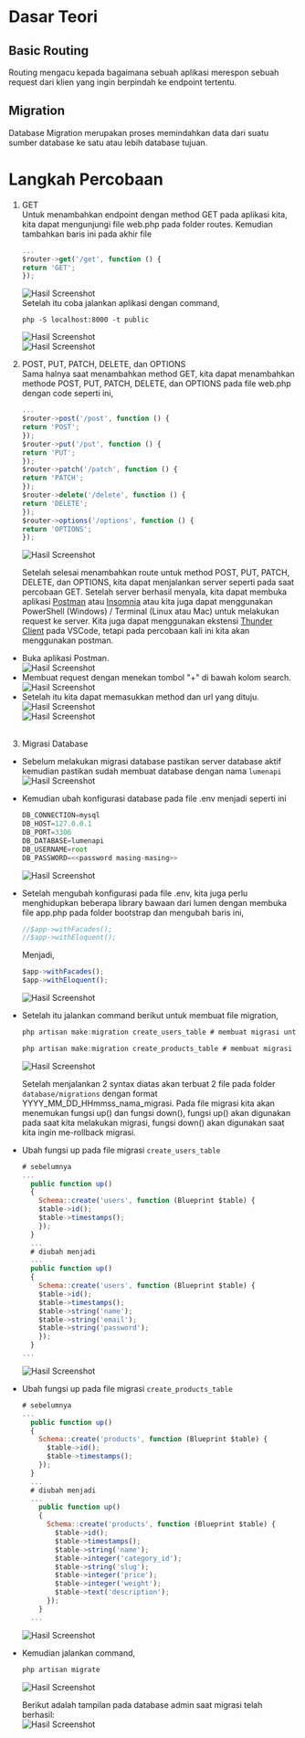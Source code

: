 # Dasar Teori

## Basic Routing
Routing mengacu kepada bagaimana sebuah aplikasi merespon sebuah request dari klien yang ingin berpindah ke endpoint tertentu.

## Migration
Database Migration merupakan proses memindahkan data dari suatu sumber database ke satu atau lebih database tujuan.

# Langkah Percobaan
  1. GET <br>
  Untuk menambahkan endpoint dengan method GET pada aplikasi kita, kita dapat mengunjungi file web.php pada folder routes. Kemudian tambahkan baris ini pada akhir file <br>
      ```javascript
      ...
      $router->get('/get', function () {
      return 'GET';
      });
      ```
      ![Hasil Screenshot](../prak4/img1.jpg)<br>
      Setelah itu coba jalankan aplikasi dengan command,<br>

      ```
      php -S localhost:8000 -t public
      ```
      ![Hasil Screenshot](../prak4/img2.jpg)<br>
      ![Hasil Screenshot](../prak4/img3.jpg)<br>

  2. POST, PUT, PATCH, DELETE, dan OPTIONS <br>
  Sama halnya saat menambahkan method GET, kita dapat menambahkan methode POST, PUT, PATCH, DELETE, dan OPTIONS pada file web.php dengan code seperti ini,<br>

      ```javascript
      ...
      $router->post('/post', function () {
      return 'POST';
      });
      $router->put('/put', function () {
      return 'PUT';
      });
      $router->patch('/patch', function () {
      return 'PATCH';
      });
      $router->delete('/delete', function () {
      return 'DELETE';
      });
      $router->options('/options', function () {
      return 'OPTIONS';
      });
      ```
      ![Hasil Screenshot](../prak4/img4.jpg)<br>

      Setelah selesai menambahkan route untuk method POST, PUT, PATCH, DELETE, dan OPTIONS, kita dapat menjalankan server seperti pada saat percobaan GET. Setelah server berhasil menyala, kita dapat membuka aplikasi <u>Postman</u> atau <u>Insomnia</u> atau kita juga dapat menggunakan PowerShell (Windows) / Terminal (Linux atau Mac) untuk melakukan request ke server. Kita juga dapat menggunakan ekstensi <u>Thunder Client</u> pada VSCode, tetapi pada percobaan kali ini kita akan menggunakan postman.<br>

  - Buka aplikasi Postman. <br>
  ![Hasil Screenshot](../prak4/img5.jpg)<br>
  - Membuat request dengan menekan tombol "+" di bawah kolom search. <br>
  ![Hasil Screenshot](../prak4/img6.jpg)<br>
  - Setelah itu kita dapat memasukkan method dan url yang dituju. <br>
  ![Hasil Screenshot](../prak4/img8.jpg)<br>
  ![Hasil Screenshot](../prak4/img9.jpg)<br><br>

  3. Migrasi Database<br>
  - Sebelum melakukan migrasi database pastikan server database aktif kemudian pastikan sudah membuat database dengan nama ```lumenapi``` <br>
  ![Hasil Screenshot](../prak4/img10.jpg)<br>

  - Kemudian ubah konfigurasi database pada file .env   menjadi seperti ini <br>
      ```javascript
      DB_CONNECTION=mysql
      DB_HOST=127.0.0.1
      DB_PORT=3306
      DB_DATABASE=lumenapi
      DB_USERNAME=root
      DB_PASSWORD=<<password masing-masing>>
      ```
      ![Hasil Screenshot](../prak4/img11.jpg)<br>

  - Setelah mengubah konfigurasi pada file .env, kita juga perlu menghidupkan beberapa library bawaan dari lumen dengan membuka file app.php pada folder bootstrap dan mengubah baris ini, <br>
      ```javascript
      //$app->withFacades();
      //$app->withEloquent();
      ```
      Menjadi, <br>
      ```javascript
      $app->withFacades();
      $app->withEloquent();
      ```
      ![Hasil Screenshot](../prak4/img12.jpg) <br>
  - Setelah itu jalankan command berikut untuk membuat file migration,<br>
      ```javascript
      php artisan make:migration create_users_table # membuat migrasi untuk tabel users

      php artisan make:migration create_products_table # membuat migrasi untuk tabel products
      ```
      ![Hasil Screenshot](../prak4/img13.jpg) <br>

      Setelah menjalankan 2 syntax diatas akan terbuat 2 file pada folder ```database/migrations``` dengan format YYYY_MM_DD_HHmmss_nama_migrasi. Pada file migrasi kita akan menemukan fungsi up() dan fungsi down(), fungsi up() akan digunakan pada saat kita melakukan migrasi, fungsi down() akan digunakan saat kita ingin me-rollback migrasi. <br>

  - Ubah fungsi up pada file migrasi ```create_users_table``` <br>
    ```javascript
    # sebelumnya
    ...
      public function up()
      {
        Schema::create('users', function (Blueprint $table) {
        $table->id();
        $table->timestamps();
        });
      }
      ...
      # diubah menjadi
      ...
      public function up()
      {
        Schema::create('users', function (Blueprint $table) {
        $table->id();
        $table->timestamps();
        $table->string('name');
        $table->string('email');
        $table->string('password');
        });
      }
    ...
    ```
    ![Hasil Screenshot](../prak4/img14.jpg) <br>

- Ubah fungsi up pada file migrasi ```create_products_table``` <br>
  ```javascript
  # sebelumnya
  ...
    public function up()
    {
      Schema::create('products', function (Blueprint $table) {
        $table->id();
        $table->timestamps();
      });
    }
    ...
    # diubah menjadi
    ...
      public function up()
      {
        Schema::create('products', function (Blueprint $table) {
          $table->id();
          $table->timestamps();
          $table->string('name');
          $table->integer('category_id');
          $table->string('slug');
          $table->integer('price');
          $table->integer('weight');
          $table->text('description');
        });
      }
    ...
  ```
  ![Hasil Screenshot](../prak4/img15.jpg) <br>

- Kemudian jalankan command,
    ```javascript
    php artisan migrate
    ```
    ![Hasil Screenshot](../prak4/img16.jpg) <br>

    Berikut adalah tampilan pada database admin saat migrasi telah berhasil: <br>
    ![Hasil Screenshot](../prak4/img17.jpg)<br>